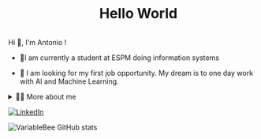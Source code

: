 <!--título-->
<div id="user-content-toc">
  <ul align="center">
    <summary><h1 style="display: inline-block">Hello World</h1></summary>
</div>
<!-- Presentation -->
<p>
  Hi 👋, I'm Antonio ! 

  - 🌱I am currently a student at ESPM doing information systems

  - 🔭 I am looking for my first job opportunity. My dream is to one day work with AI and Machine Learning.
</p>
<!-- Dropdown menu -->
<details>
  <summary>👨‍💻 More about me</summary>

  - 💬I'm 20 years old, I currently live in Brazil. I am fluent in English and have experience with SQL, Python, Data Analysis, Data Visualization and Machine Learning.

  - 🥋I've been a judoka for over 14 years with countless stories and experiences...I like traveling, I love watching movies and playing games! I believe that our personal interests contribute to a more accurate perception of things and to solving problems. \O/
</details>


<!-- Links -->

[![LinkedIn](https://img.shields.io/badge/LinkedIn-0077B5?style=for-the-badge&logo=linkedin&logoColor=white)](https://https://www.linkedin.com/in/antonio-cesar-3653b6265//)

<!-- GithubStats -->
![VariableBee GitHub stats](https://github-readme-stats.vercel.app/api?username=melooczr29_icons=true&theme=gotham)





